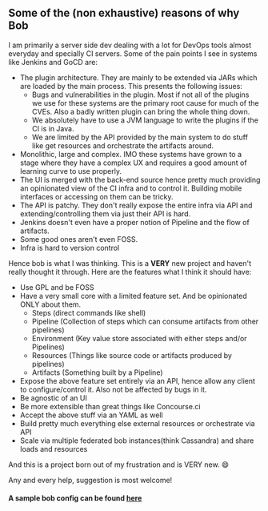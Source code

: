 ## Some of the (non exhaustive) reasons of why Bob

I am primarily a server side dev dealing with a lot for DevOps tools almost everyday and specially CI servers. Some
of the pain points I see in systems like Jenkins and GoCD are:

- The plugin architecture. They are mainly to be extended via JARs which are loaded by the main process. This presents the following issues:
  - Bugs and vulnerabilities in the plugin. Most if not all of the plugins we use for these systems are the primary root cause for much of the CVEs. Also a badly written plugin can bring the whole thing down.
  - We absolutely have to use a JVM language to write the plugins if the CI is in Java.
  - We are limited by the API provided by the main system to do stuff like get resources and orchestrate the artifacts around.
- Monolithic, large and complex. IMO these systems have grown to a stage where they have a complex UX and requires a good amount of learning curve to use properly.
- The UI is merged with the back-end source hence pretty much providing an opinionated view of the CI infra and to control it. Building mobile interfaces or accessing on them can be tricky.
- The API is patchy. They don't really expose the entire infra via API and extending/controlling them via just their API is hard.
- Jenkins doesn't even have a proper notion of Pipeline and the flow of artifacts.
- Some good ones aren't even FOSS.
- Infra is hard to version control

Hence bob is what I was thinking. This is a **VERY** new project and haven't really thought it through. Here are the
features what I think it should have:
- Use GPL and be FOSS
- Have a very small core with a limited feature set. And be opinionated ONLY about them.
  - Steps (direct commands like shell)
  - Pipeline (Collection of steps which can consume artifacts from other pipelines)
  - Environment (Key value store associated with either steps and/or Pipelines)
  - Resources (Things like source code or artifacts produced by pipelines)
  - Artifacts (Something built by a Pipeline)
- Expose the above feature set entirely via an API, hence allow any client to configure/control it. Also not be affected by bugs in it.
- Be agnostic of an UI
- Be more extensible than great things like Concourse.ci
- Accept the above stuff via an YAML as well
- Build pretty much everything else external resources or orchestrate via API
- Scale via multiple federated bob instances(think Cassandra) and share loads and resources

And this is a project born out of my frustration and is VERY new. 😄

Any and every help, suggestion is most welcome!

#### A sample bob config can be found [here](https://github.com/bob-cd/wendy/blob/master/docs/build.toml) 
